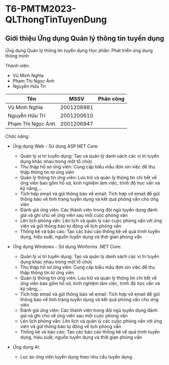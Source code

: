 # T6-PMTM2023-QLThongTinTuyenDung

## Giới thiệu Ứng dụng Quản lý thông tin tuyển dụng

Ứng dụng Quản lý thông tin tuyển dụng
Học phần: Phát triển ứng dụng thông minh

Thành viên:
- Vũ Minh Nghĩa
- Phạm Thị Ngọc Ánh
- Nguyễn Hữu Trí

| Tên | MSSV | Phân công |
| ------------- |:-------------:| -----:|
| Vũ Minh Nghĩa | 2001206981 |  |
| Nguyễn Hữu Trí | 2001200610 |  |
| Phạm Thị Ngọc Ánh | 2001206947 |  |

Chức năng:

- Ứng dụng Web - Sử dụng ASP.NET Core:
  + Quản lý vị trí tuyển dụng: Tạo và quản lý danh sách các vị trí tuyển dụng khác nhau trong một tổ chức
  + Thu thập hồ sơ ứng viên: Cung cấp biểu mẫu đơn xin việc để thu thập thông tin từ ứng viên
  + Quản lý thông tin ứng viên: Lưu trữ và quản lý thông tin chi tiết về ứng viên bao gồm hồ sơ, kinh nghiệm làm việc, trình độ học vấn và kỹ năng,...
  + Tích hợp email và gửi thông báo về email: Tích hợp vớ email để gửi thông báo về tình trạng tuyển dụng và kết quả phỏng vấn cho ứng viên
  + Đánh giá ứng viên: Các thành viên trong đội ngũ tuyển dụng đánh giá và ghi chú về ứng viên sau mỗi cuộc phỏng vấn
  + Lên lịch phỏng vấn: Lên lịch và quản lý các cuộc phỏng vấn với ứng viên và gửi thông báo tự động về lịch phỏng vấn
  + Thống kê và báo cáo: Tạo các báo cáo thống kê về quá trình tuyển dụng, hiệu suất, nguồn tuyển dụng và thời gian phỏng vấn

- Ứng dụng Windows - Sử dụng Winforms .NET Core:
   + Quản lý vị trí tuyển dụng: Tạo và quản lý danh sách các vị trí tuyển dụng khác nhau trong một tổ chức
  + Thu thập hồ sơ ứng viên: Cung cấp biểu mẫu đơn xin việc để thu thập thông tin từ ứng viên
  + Quản lý thông tin ứng viên: Lưu trữ và quản lý thông tin chi tiết về ứng viên bao gồm hồ sơ, kinh nghiệm làm việc, trình độ học vấn và kỹ năng,...
  + Tích hợp email và gửi thông báo về email: Tích hợp vớ email để gửi thông báo về tình trạng tuyển dụng và kết quả phỏng vấn cho ứng viên
  + Đánh giá ứng viên: Các thành viên trong đội ngũ tuyển dụng đánh giá và ghi chú về ứng viên sau mỗi cuộc phỏng vấn
  + Lên lịch phỏng vấn: Lên lịch và quản lý các cuộc phỏng vấn với ứng viên và gửi thông báo tự động về lịch phỏng vấn
  + Thống kê và báo cáo: Tạo các báo cáo thống kê về quá trình tuyển dụng, hiệu suất, nguồn tuyển dụng và thời gian phỏng vấn
    
- Ứng dụng AI:
  + Lọc ảo ứng viên tuyển dụng theo nhu cầu tuyển dụng.

